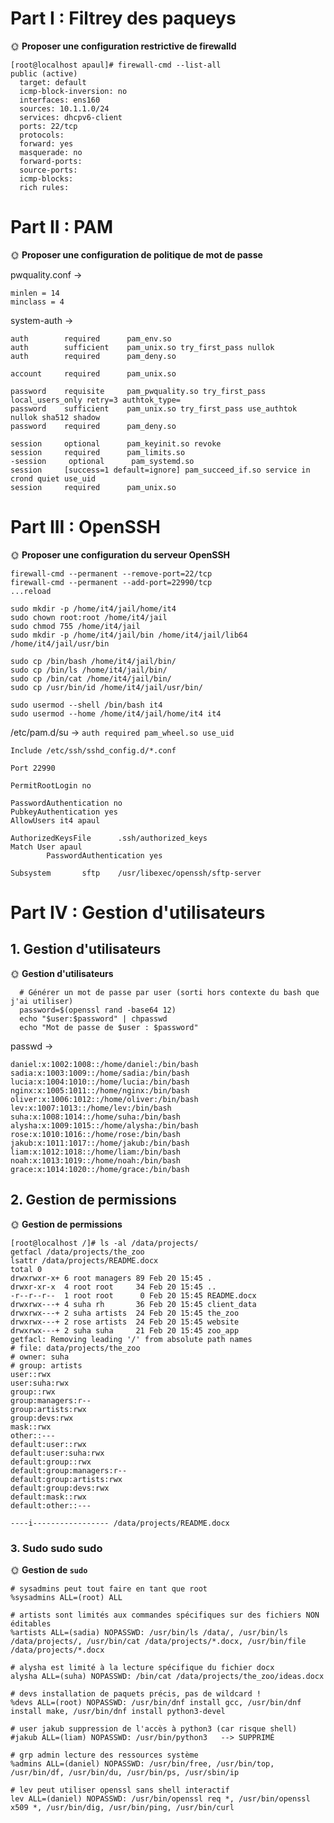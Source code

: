 # Part I : Filtrey des paqueys

🌞 **Proposer une configuration restrictive de firewalld**

```
[root@localhost apaul]# firewall-cmd --list-all
public (active)
  target: default
  icmp-block-inversion: no
  interfaces: ens160
  sources: 10.1.1.0/24
  services: dhcpv6-client
  ports: 22/tcp
  protocols:
  forward: yes
  masquerade: no
  forward-ports:
  source-ports:
  icmp-blocks:
  rich rules:
```

# Part II : PAM

🌞 **Proposer une configuration de politique de mot de passe**

pwquality.conf ->
```
minlen = 14
minclass = 4
```

system-auth ->
```
auth        required      pam_env.so
auth        sufficient    pam_unix.so try_first_pass nullok
auth        required      pam_deny.so

account     required      pam_unix.so

password    requisite     pam_pwquality.so try_first_pass local_users_only retry=3 authtok_type=
password    sufficient    pam_unix.so try_first_pass use_authtok nullok sha512 shadow
password    required      pam_deny.so

session     optional      pam_keyinit.so revoke
session     required      pam_limits.so
-session     optional      pam_systemd.so
session     [success=1 default=ignore] pam_succeed_if.so service in crond quiet use_uid
session     required      pam_unix.so
```



# Part III : OpenSSH

🌞 **Proposer une configuration du serveur OpenSSH**

```
firewall-cmd --permanent --remove-port=22/tcp
firewall-cmd --permanent --add-port=22990/tcp
...reload

sudo mkdir -p /home/it4/jail/home/it4
sudo chown root:root /home/it4/jail
sudo chmod 755 /home/it4/jail
sudo mkdir -p /home/it4/jail/bin /home/it4/jail/lib64 /home/it4/jail/usr/bin

sudo cp /bin/bash /home/it4/jail/bin/
sudo cp /bin/ls /home/it4/jail/bin/
sudo cp /bin/cat /home/it4/jail/bin/
sudo cp /usr/bin/id /home/it4/jail/usr/bin/

sudo usermod --shell /bin/bash it4
sudo usermod --home /home/it4/jail/home/it4 it4
```

/etc/pam.d/su ->
``` auth required pam_wheel.so use_uid ``` 


```
Include /etc/ssh/sshd_config.d/*.conf

Port 22990

PermitRootLogin no

PasswordAuthentication no
PubkeyAuthentication yes
AllowUsers it4 apaul

AuthorizedKeysFile      .ssh/authorized_keys
Match User apaul
        PasswordAuthentication yes

Subsystem       sftp    /usr/libexec/openssh/sftp-server

```

# Part IV : Gestion d'utilisateurs


## 1. Gestion d'utilisateurs

🌞 **Gestion d'utilisateurs**


```
  # Générer un mot de passe par user (sorti hors contexte du bash que j'ai utiliser)
  password=$(openssl rand -base64 12)
  echo "$user:$password" | chpasswd
  echo "Mot de passe de $user : $password"
  ```
  
passwd ->
```
daniel:x:1002:1008::/home/daniel:/bin/bash
sadia:x:1003:1009::/home/sadia:/bin/bash
lucia:x:1004:1010::/home/lucia:/bin/bash
nginx:x:1005:1011::/home/nginx:/bin/bash
oliver:x:1006:1012::/home/oliver:/bin/bash
lev:x:1007:1013::/home/lev:/bin/bash
suha:x:1008:1014::/home/suha:/bin/bash
alysha:x:1009:1015::/home/alysha:/bin/bash
rose:x:1010:1016::/home/rose:/bin/bash
jakub:x:1011:1017::/home/jakub:/bin/bash
liam:x:1012:1018::/home/liam:/bin/bash
noah:x:1013:1019::/home/noah:/bin/bash
grace:x:1014:1020::/home/grace:/bin/bash
```
  ## 2. Gestion de permissions

🌞 **Gestion de permissions**

```
[root@localhost /]# ls -al /data/projects/
getfacl /data/projects/the_zoo
lsattr /data/projects/README.docx
total 0
drwxrwxr-x+ 6 root managers 89 Feb 20 15:45 .
drwxr-xr-x  4 root root     34 Feb 20 15:45 ..
-r--r--r--  1 root root      0 Feb 20 15:45 README.docx
drwxrwx---+ 4 suha rh       36 Feb 20 15:45 client_data
drwxrwx---+ 2 suha artists  24 Feb 20 15:45 the_zoo
drwxrwx---+ 2 rose artists  24 Feb 20 15:45 website
drwxrwx---+ 2 suha suha     21 Feb 20 15:45 zoo_app
getfacl: Removing leading '/' from absolute path names
# file: data/projects/the_zoo
# owner: suha
# group: artists
user::rwx
user:suha:rwx
group::rwx
group:managers:r--
group:artists:rwx
group:devs:rwx
mask::rwx
other::---
default:user::rwx
default:user:suha:rwx
default:group::rwx
default:group:managers:r--
default:group:artists:rwx
default:group:devs:rwx
default:mask::rwx
default:other::---

----i----------------- /data/projects/README.docx
```
 ### 3. Sudo sudo sudo

🌞 **Gestion de `sudo`**

```
# sysadmins peut tout faire en tant que root
%sysadmins ALL=(root) ALL

# artists sont limités aux commandes spécifiques sur des fichiers NON éditables
%artists ALL=(sadia) NOPASSWD: /usr/bin/ls /data/, /usr/bin/ls /data/projects/, /usr/bin/cat /data/projects/*.docx, /usr/bin/file /data/projects/*.docx

# alysha est limité à la lecture spécifique du fichier docx
alysha ALL=(suha) NOPASSWD: /bin/cat /data/projects/the_zoo/ideas.docx

# devs installation de paquets précis, pas de wildcard !
%devs ALL=(root) NOPASSWD: /usr/bin/dnf install gcc, /usr/bin/dnf install make, /usr/bin/dnf install python3-devel

# user jakub suppression de l'accès à python3 (car risque shell)
#jakub ALL=(liam) NOPASSWD: /usr/bin/python3   --> SUPPRIMÉ

# grp admin lecture des ressources système
%admins ALL=(daniel) NOPASSWD: /usr/bin/free, /usr/bin/top, /usr/bin/df, /usr/bin/du, /usr/bin/ps, /usr/sbin/ip

# lev peut utiliser openssl sans shell interactif
lev ALL=(daniel) NOPASSWD: /usr/bin/openssl req *, /usr/bin/openssl x509 *, /usr/bin/dig, /usr/bin/ping, /usr/bin/curl
```
